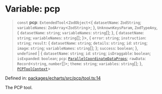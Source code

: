 # Variable: pcp

> `const` **pcp**: `ExtendedTool`\<`ZodObject`\<\{ `datasetName`: `ZodString`; `variableNames`: `ZodArray`\<`ZodString`\>; \}, `UnknownKeysParam`, `ZodTypeAny`, \{ `datasetName`: `string`; `variableNames`: `string`[]; \}, \{ `datasetName`: `string`; `variableNames`: `string`[]; \}\>, \{ `error`: `string`; `instruction`: `string`; `result`: \{ `datasetName`: `string`; `details`: `string`; `id`: `string`; `image`: `string`; `variableNames`: `string`[]; \}; `success`: `boolean`; \}, `undefined` \| \{ `datasetName`: `string`; `id`: `string`; `isDraggable`: `boolean`; `isExpanded`: `boolean`; `pcp`: [`ParallelCoordinateDataProps`](../type-aliases/ParallelCoordinateDataProps.md); `rawData`: `Record`\<`string`, `number`[]\>; `theme`: `string`; `variables`: `string`[]; \}, [`PCPToolContext`](../type-aliases/PCPToolContext.md)\>

Defined in: [packages/echarts/src/pcp/tool.ts:14](https://github.com/GeoDaCenter/openassistant/blob/95db62ddd98ea06cccc7750f9f0e37556d8bf20e/packages/echarts/src/pcp/tool.ts#L14)

The PCP tool.
